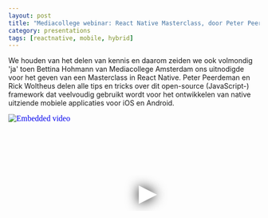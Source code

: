 ```yaml
---
layout: post
title: "Mediacollege webinar: React Native Masterclass, door Peter Peerdeman en Rick Woltheus"
category: presentations
tags: [reactnative, mobile, hybrid]
---
```


We houden van het delen van kennis en daarom zeiden we ook volmondig 'ja' toen Bettina Hohmann van Mediacollege Amsterdam ons uitnodigde voor het geven van een Masterclass in React Native. Peter Peerdeman en Rick Woltheus delen alle tips en tricks over dit open-source (JavaScript-) framework dat veelvoudig gebruikt wordt voor het ontwikkelen van native uitziende mobiele applicaties voor iOS en Android.

<iframe
  width="560"
  height="315"
  src="https://www.youtube.com/embed/G0Vw0d64vv4"
  srcdoc="<style>*{padding:0;margin:0;overflow:hidden}html,body{height:100%}img,span{position:absolute;width:100%;top:0;bottom:0;margin:auto}span{height:1.5em;text-align:center;font:48px/1.5 sans-serif;color:white;text-shadow:0 0 0.5em black}</style><a href=https://www.youtube.com/embed/G0Vw0d64vv4?autoplay=1><img src=https://img.youtube.com/vi/G0Vw0d64vv4/hqdefault.jpg alt='Embedded video'><span>▶</span></a>"
  frameborder="0"
  allow="accelerometer; autoplay; encrypted-media; gyroscope; picture-in-picture"
  allowfullscreen
  title="Embedded video"
></iframe>
